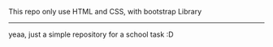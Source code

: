 This repo only use HTML and CSS, with bootstrap Library
________________________________________________________

yeaa, just a simple repository for a school task :D
